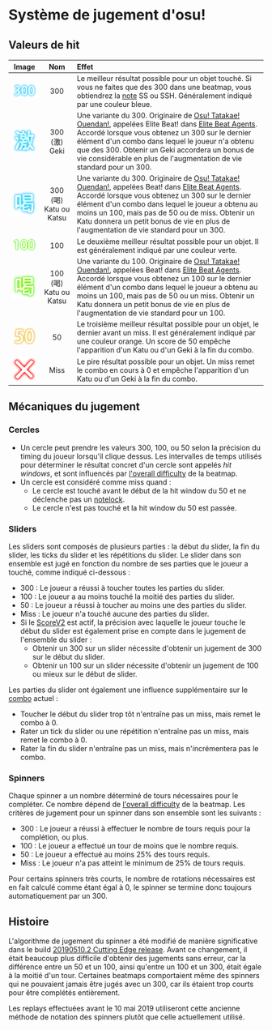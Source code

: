 # Système de jugement d'osu!

## Valeurs de hit

| Image | Nom | Effet |
| :-: | :-: | :-- |
| ![](/wiki/shared/judgement/osu!/hit300.png "300") | 300 | Le meilleur résultat possible pour un objet touché. Si vous ne faites que des 300 dans une beatmap, vous obtiendrez la [note](/wiki/Gameplay/Grade) SS ou SSH. Généralement indiqué par une couleur bleue. |
| ![](/wiki/shared/judgement/osu!/hit300g.png "Geki") | 300 (激) Geki | Une variante du 300. Originaire de [Osu! Tatakae! Ouendan!](https://fr.wikipedia.org/wiki/Osu!_Tatakae!_Ōendan), appelées Elite Beat! dans [Elite Beat Agents](https://fr.wikipedia.org/wiki/Elite_Beat_Agents). Accordé lorsque vous obtenez un 300 sur le dernier élément d'un combo dans lequel le joueur n'a obtenu que des 300. Obtenir un Geki accordera un bonus de vie considérable en plus de l'augmentation de vie standard pour un 300. |
| ![](/wiki/shared/judgement/osu!/hit300k.png "300 Katu") | 300 (喝) Katu ou Katsu | Une variante du 300. Originaire de [Osu! Tatakae! Ouendan!](https://fr.wikipedia.org/wiki/Osu!_Tatakae!_Ōendan), appelées Beat! dans [Elite Beat Agents](https://fr.wikipedia.org/wiki/Elite_Beat_Agents). Accordé lorsque vous obtenez un 300 sur le dernier élément d'un combo dans lequel le joueur a obtenu au moins un 100, mais pas de 50 ou de miss. Obtenir un Katu donnera un petit bonus de vie en plus de l'augmentation de vie standard pour un 300. |
| ![](/wiki/shared/judgement/osu!/hit100.png "100") | 100 | Le deuxième meilleur résultat possible pour un objet. Il est généralement indiqué par une couleur verte. |
| ![](/wiki/shared/judgement/osu!/hit100k.png "100 Katu") | 100 (喝) Katu ou Katsu | Une variante du 100. Originaire de [Osu! Tatakae! Ouendan!](https://fr.wikipedia.org/wiki/Osu!_Tatakae!_Ōendan), appelées Beat! dans [Elite Beat Agents](https://fr.wikipedia.org/wiki/Elite_Beat_Agents). Accordé lorsque vous obtenez un 100 sur le dernier élément d'un combo dans lequel le joueur a obtenu au moins un 100, mais pas de 50 ou un miss. Obtenir un Katu donnera un petit bonus de vie en plus de l'augmentation de vie standard pour un 100. |
| ![](/wiki/shared/judgement/osu!/hit50.png "50") | 50 | Le troisième meilleur résultat possible pour un objet, le dernier avant un miss. Il est généralement indiqué par une couleur orange. Un score de 50 empêche l'apparition d'un Katu ou d'un Geki à la fin du combo. |
| ![](/wiki/shared/judgement/osu!/hit0.png "Miss") | Miss | Le pire résultat possible pour un objet. Un miss remet le combo en cours à 0 et empêche l'apparition d'un Katu ou d'un Geki à la fin du combo. |

## Mécaniques du jugement

### Cercles

- Un cercle peut prendre les valeurs 300, 100, ou 50 selon la précision du timing du joueur lorsqu'il clique dessus. Les intervalles de temps utilisés pour déterminer le résultat concret d'un cercle sont appelés *hit windows*, et sont influencés par [l'overall difficulty](/wiki/Beatmap/Overall_difficulty#osu!) de la beatmap.
- Un cercle est considéré comme miss quand :
  - Le cercle est touché avant le début de la hit window du 50 et ne déclenche pas un [notelock](/wiki/Gameplay/Judgement/Notelock).
  - Le cercle n'est pas touché et la hit window du 50 est passée.

### Sliders

Les sliders sont composés de plusieurs parties : la début du slider, la fin du slider, les ticks du slider et les répétitions du slider. Le slider dans son ensemble est jugé en fonction du nombre de ses parties que le joueur a touché, comme indiqué ci-dessous :

- 300 : Le joueur a réussi à toucher toutes les parties du slider.
- 100 : Le joueur a au moins touché la moitié des parties du slider.
- 50 : Le joueur a réussi à toucher au moins une des parties du slider.
- Miss : Le joueur n'a touché aucune des parties du slider.
- Si le [ScoreV2](/wiki/Gameplay/Game_modifier/ScoreV2) est actif, la précision avec laquelle le joueur touche le début du slider est également prise en compte dans le jugement de l'ensemble du slider :
  - Obtenir un 300 sur un slider nécessite d'obtenir un jugement de 300 sur le début du slider.
  - Obtenir un 100 sur un slider nécessite d'obtenir un jugement de 100 ou mieux sur le début de slider.

Les parties du slider ont également une influence supplémentaire sur le [combo](/wiki/Gameplay/Combo_(score_multiplier)) actuel :

- Toucher le début du slider trop tôt n'entraîne pas un miss, mais remet le combo à 0.
- Rater un tick du slider ou une répétition n'entraîne pas un miss, mais remet le combo à 0.
- Rater la fin du slider n'entraîne pas un miss, mais n'incrémentera pas le combo.

### Spinners

Chaque spinner a un nombre déterminé de tours nécessaires pour le compléter. Ce nombre dépend de [l'overall difficulty](/wiki/Beatmap/Overall_difficulty#sliders-et-spinners) de la beatmap. Les critères de jugement pour un spinner dans son ensemble sont les suivants :

- 300 : Le joueur a réussi à effectuer le nombre de tours requis pour la complétion, ou plus.
- 100 : Le joueur a effectué un tour de moins que le nombre requis.
- 50 : Le joueur a effectué au moins 25% des tours requis.
- Miss : Le joueur n'a pas atteint le minimum de 25% de tours requis.

Pour certains spinners très courts, le nombre de rotations nécessaires est en fait calculé comme étant égal à 0, le spinner se termine donc toujours automatiquement par un 300.

## Histoire

L'algorithme de jugement du spinner a été modifié de manière significative dans le build [20190510.2 Cutting Edge release](https://osu.ppy.sh/home/changelog/cuttingedge/20190510.2). Avant ce changement, il était beaucoup plus difficile d'obtenir des jugements sans erreur, car la différence entre un 50 et un 100, ainsi qu'entre un 100 et un 300, était égale à la moitié d'un tour. Certaines beatmaps comportaient même des spinners qui ne pouvaient jamais être jugés avec un 300, car ils étaient trop courts pour être complétés entièrement.

Les replays effectuées avant le 10 mai 2019 utiliseront cette ancienne méthode de notation des spinners plutôt que celle actuellement utilisé.
